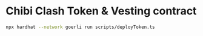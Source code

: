 # Chibi Clash Token & Vesting contract

```bash
npx hardhat --network goerli run scripts/deployToken.ts
```
